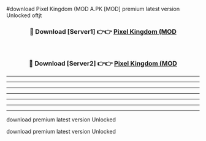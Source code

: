 #download Pixel Kingdom (MOD A.PK [MOD] premium latest version Unlocked oftjt 



<div align="center">
<h3>🔴 Download [Server1] 👉👉 <a href="https://download1apk.web.app/">Pixel Kingdom (MOD</a></h3><br>

<h3>🔴 Download [Server2] 👉👉 <a href="https://download1apk.web.app/">Pixel Kingdom (MOD</a></h3>
</div>





----------------------------------------------------------

----------------------------------------------------------

----------------------------------------------------------

----------------------------------------------------------

----------------------------------------------------------

----------------------------------------------------------

----------------------------------------------------------

download premium latest version Unlocked

download premium latest version Unlocked
